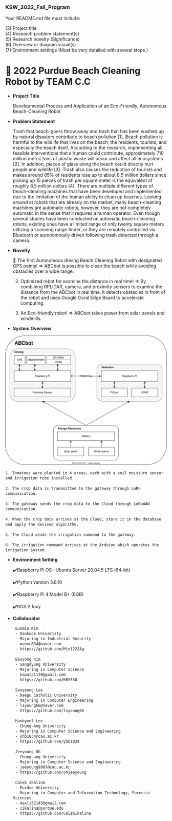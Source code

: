 ### KSW_2022_Fall_Program

Your README.md file must include:

(3) Project title  
(4) Research problem statement(s)  
(5) Research novelty (Significance)  
(6) Overview or diagram visual(s)  
(7) Environment settings (Must be very detailed with several steps.) 


# 🤖 2022 Purdue Beach Cleaning Robot by TEAM C.C

+ **Project Title**

    Developmental Process and Application of an Eco-Friendly, Autonomous Beach-Cleaning Robot

+ **Problem Statement**
    
    Trash that beach-goers throw away and trash that has been washed up by natural disasters contribute to beach pollution [1]. Beach pollution is harmful to the wildlife that lives on the beach, the residents, tourists, and especially the beach itself. According to the research, implementing all feasible interventions that a human could contribute, approximately 710 million metric tons of plastic waste will occur and affect all ecosystems [2]. In addition, pieces of glass along the beach
could directly hurt people and wildlife [3]. Trash also causes the reduction of tourists and makes around 85% of residents lose up to about 8.5 million dollars since picking up 15 pieces of trash per square meter is the equivalent of roughly 8.5 million dollars [4]. There are multiple different types of beach-cleaning machines that have been developed and implemented due to the limitation of the human ability to clean up beaches. Looking around at robots that are already on the market, many beach-cleaning machines are automatic robots, however, they are not completely automatic in the sense that it requires a human operator. Even though several studies have been conducted on automatic beach-cleaning robots, existing ones have a limited range of only twenty square meters utilizing a scanning range finder, or they are remotely controlled via Bluetooth or autonomously driven following trash detected through a camera.

+ **Novelty**

    🫧 The first Autonomous driving Beach Cleaning Robot with designated GPS points!
       => ABCbot is possible to clean the beach while avoiding obstacles over a wide range.
      
    2. Optimized robot for examine the distance in real time!
       => By combining RPLiDAR, camera, and proximity sensors to examine the distance from the ABCbot in real time, it detects obstacles in front of the robot and uses Google Coral Edge Board to accelerate computing.

    3. An Eco-friendly robot!
       => ABCbot takes power from solar panels and windmills.


+ **System Overview**
 <p align="center">
   <img src="ABCbot.drawio (1).svg" alt="Robot Architecture"/>
</p>
    
    1. Tomatoes were planted in 4 areas, each with a soil moisture sensor and irrigation tube installed.
    
    2. The crop data is transmitted to the gateway through LoRa communication.
    
    3. The gateway sends the crop data to the Cloud through LoRaWAN communication.
    
    4. When the crop data arrives at the Cloud, store it in the database and apply the devised algorithm.
    
    5. The Cloud sends the irrigation command to the gateway.
    
    6. The irrigation command arrives at the Arduino which operates the irrigation system.

+ **Environment Setting**
    
    ✔️Raspberry Pi OS : Ubuntu Server 20.04.5 LTS (64-bit)
    
    ✔️Python version 3.8.10 
    
    ✔️Raspberry Pi 4 Model B+ (8GB)
    
    ✔️ROS 2 foxy
  

+ **Collaborator**
     
       Eunmin Kim
       - Dankook Univeristy
       - Majoring in Industrial Security
       - maexc834@naver.com
       - https://github.com/Min1222Ag
       
       Booyong Kim
       - Sangmyung University
       - Majoring in Computer Science
       - hapata1120@gmail.com
       - https://github.com/KBY538
      
       Seoyeong Lee
       - Daegu Catholic University
       - Majoring in Computer Engineering
       - lsyoung66@naver.com
       - https://github.com/lsyoung66
       
       Hanbyeol Lee
       - Chung-Ang University
       - Majoring in Computer Science and Engineering
       - yhb1834@cau.ac.kr
       - https://github.com/yhb1834
    
       Jeeyoung Oh
       - Chung-ang University
       - Majoring in Computer Science and Engineering
       - jeeyoung9907@cau.ac.kr
       - https://github.com/ohjeeyoung
    
       Caleb Ikalina
       - Purdue University
       - Majoring in Computer and Information Technology, Forensic Sciences
       - maxli32145@gmail.com
       - cikalina@purdue.edu
       - https://github.com/CalebIkalina

